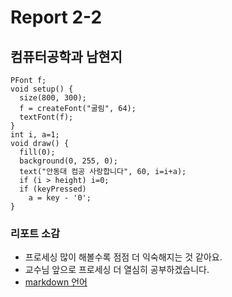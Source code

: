 # Report 2-2
## 컴퓨터공학과 남현지

```
PFont f;
void setup() {
  size(800, 300);
  f = createFont("굴림", 64);
  textFont(f);
}
int i, a=1;
void draw() {
  fill(0);
  background(0, 255, 0);
  text("안동대 컴공 사랑합니다", 60, i=i+a);
  if (i > height) i=0;
  if (keyPressed)
    a = key - '0';
}

```
### 리포트 소감
* 프로세싱 많이 해볼수록 점점 더 익숙해지는 것 같아요.
* 교수님 앞으로 프로세싱 더 열심히 공부하겠습니다.
* [markdown 언어](https://gist.github.com/ihoneymon/652be052a0727ad59601)
